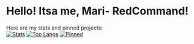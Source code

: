 # Hello! Itsa me, Mari- RedCommand!
Here are my stats and pinned projects: <br/>
[![Stats](https://github-readme-stats.vercel.app/api?username=RedCommand-dev&show_icons=true&theme=github_dark&custom_title=My%20Stats)](https://github.com/anuraghazra/github-readme-stats)
[![Top Langs](https://github-readme-stats.vercel.app/api/top-langs/?username=RedCommand-dev&layout=compact&theme=github_dark&custom_title=Top%20Langs)](https://github.com/anuraghazra/github-readme-stats)
[![Pinned](https://github-readme-stats.vercel.app/api/pin/?username=RedCommand-dev&repo=Creative-Dev-Plots-Mod&theme=github_dark)](https://github.com/anuraghazra/github-readme-stats)


